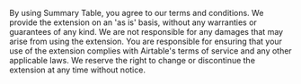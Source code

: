 By using Summary Table, you agree to our terms and conditions. We provide the
extension on an 'as is' basis, without any warranties or guarantees of any
kind. We are not responsible for any damages that may arise from using the
extension. You are responsible for ensuring that your use of the extension
complies with Airtable's terms of service and any other applicable laws. We
reserve the right to change or discontinue the extension at any time without
notice.
